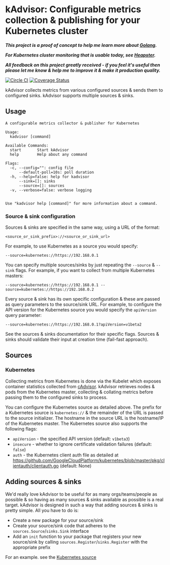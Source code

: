 # kAdvisor: Configurable metrics collection & publishing for your Kubernetes cluster

**_This project is a proof of concept to help me learn more about [Golang](https://golang.org/)._**

**_For Kubernetes cluster monitoring that is usable today, see [Heapster](https://github.com/GoogleCloudPlatform/heapster)._**

**_All feedback on this project greatly received - if you feel it's useful then please let me know
& help me to improve it & make it production quality._**

[![Circle CI](https://circleci.com/gh/jimmidyson/kadvisor.svg?style=svg)](https://circleci.com/gh/jimmidyson/kadvisor)
[![Coverage Status](https://coveralls.io/repos/jimmidyson/kadvisor/badge.svg?branch=master)](https://coveralls.io/r/jimmidyson/kadvisor?branch=master)

kAdvisor collects metrics from various configured sources & sends them to configured sinks.
kAdvisor supports multiple sources & sinks.

## Usage

```
A configurable metrics collector & publisher for Kubernetes

Usage:
  kadvisor [command]

Available Commands:
  start       Start kAdvisor
  help        Help about any command

Flags:
  -c, --config="": config file
      --default-poll=10s: poll duration
  -h, --help=false: help for kadvisor
      --sink=[]: sinks
      --source=[]: sources
  -v, --verbose=false: verbose logging


Use "kadvisor help [command]" for more information about a command.
```

### Source & sink configuration

Sources & sinks are specified in the same way, using a URL of the format:

    <source_or_sink_prefix>://<source_or_sink_url>

For example, to use Kubernetes as a source you would specify:

    --source=kubernetes://https://192.168.0.1

You can specify multiple sources/sinks by just repeating the `--source` & `--sink` flags.
For example, if you want to collect from multiple Kubernetes masters:

    --source=kubernetes://https://192.168.0.1 --source=kubernetes://https://192.168.0.2

Every source & sink has its own specific configuration & these are passed as query parameters
to the source/sink URL. For example, to configure the API version for the Kubernetes source
you would specify the `apiVersion` query parameter:

    --source=kubernetes://https://192.168.0.1?apiVersion=v1beta2

See the sources & sinks documentation for their specific flags. Sources & sinks should
validate their input at creation time (fail-fast approach).

## Sources
### Kubernetes

Collecting metrics from Kubernetes is done via the Kubelet which exposes container
statistics collected from [cAdvisor](https://github.com/google/cadvisor). kAdvisor
retrieves nodes & pods from the Kubernetes master, collecting & collating metrics before
passing them to the configured sinks to process.

You can configure the Kubernetes source as detailed above. The prefix for a Kubernetes
source is `kubernetes://` & the remainder of the URL is passed to the source initializer.
The hostname in the source URL is the hostname/IP of the Kubernetes master. The Kubernetes source
also supports the following flags:

* `apiVersion` - the specified API version (default: `v1beta3`)
* `insecure` - whether to ignore certificate validation failures (default: `false`)
* `auth` - the Kubernetes client auth file as detailed at https://github.com/GoogleCloudPlatform/kubernetes/blob/master/pkg/clientauth/clientauth.go (default: None)

## Adding sources & sinks

We'd really love kAdvisor to be useful for as many orgs/teams/people as possible &
so having as many sources & sinks available as possible is a real target. kAdvisor
is designed in such a way that adding sources & sinks is pretty simple. All you
have to do is:

* Create a new package for your source/sink
* Create your source/sink code that adheres to the `sources.Source`/`sinks.Sink` interface
* Add an `init` function to your package that registers your new source/sink by calling `sources.Register`/`sinks.Register` with the appropriate prefix

For an example. see the [Kubernetes source](https://github.com/jimmidyson/kadvisor/blob/master/sources/kubernetes/kubernetes_metrics.go)
